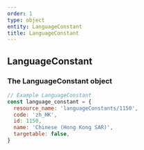 ```yaml
---
order: 1
type: object
entity: LanguageConstant
title: LanguageConstant
---
```


## LanguageConstant

### The LanguageConstant object

```javascript
// Example LanguageConstant
const language_constant = {
  resource_name: 'languageConstants/1150',
  code: 'zh_HK',
  id: 1150,
  name: 'Chinese (Hong Kong SAR)',
  targetable: false,
}
```
